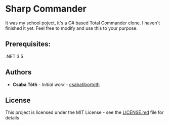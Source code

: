# Sharp Commander

It was my school poject, it's a C# based Total Commander clone. I haven't finished it yet. Feel free to modify and use this to your purpose.

## Prerequisites:
.NET 3.5

## Authors

* **Csaba Tóth** - *Initial work* - [csabatibortoth](https://github.com/csabatibortoth)

## License

This project is licensed under the MIT License - see the [LICENSE.md](LICENSE.md) file for details

